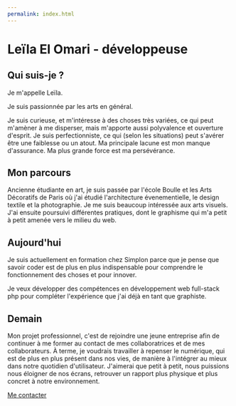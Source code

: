 ```yaml
---
permalink: index.html
---
```



# Leïla El Omari - développeuse

## Qui suis-je ?

Je m'appelle Leïla.

Je suis passionnée par les arts en général. 

Je suis curieuse, et m'intéresse à des choses très variées, ce qui peut m'amèner à me disperser, mais m'apporte aussi polyvalence et ouverture d'esprit. Je suis perfectionniste, ce qui (selon les situations) peut s'avérer être une faiblesse ou un atout. Ma principale lacune est mon manque d'assurance. Ma plus grande force est ma persévérance.

## Mon parcours

Ancienne étudiante en art, je suis passée par l'école Boulle et les Arts Décoratifs de Paris où j'ai étudié l'architecture évenementielle, le design textile et la photographie. Je me suis beaucoup intéressée aux arts visuels. J'ai ensuite poursuivi différentes pratiques, dont le graphisme qui m'a petit à petit amenée vers le milieu du web.

## Aujourd'hui

Je suis actuellement en formation chez Simplon parce que je pense que savoir coder est de plus en plus indispensable pour comprendre le fonctionnement des choses et pour innover.

Je veux développer des compétences en développement web full-stack php pour compléter l'expérience que j'ai déjà en tant que graphiste.

## Demain

Mon projet professionnel, c'est de rejoindre une jeune entreprise afin de continuer à me former au contact de mes collaboratrices et de mes collaborateurs. À terme, je voudrais travailler à repenser le numérique, qui est de plus en plus présent dans nos vies, de manière à l'intégrer au mieux dans notre quotidien d'utilisateur. J'aimerai que petit à petit, nous puissions nous éloigner de nos écrans, retrouver un rapport plus physique et plus concret à notre environnement.


[Me contacter](form.html)




